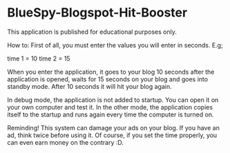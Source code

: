 # BlueSpy-Blogspot-Hit-Booster

This application is published for educational purposes only.

How to:
First of all, you must enter the values you will enter in seconds. E.g;

time 1 = 10
time 2 = 15

When you enter the application, it goes to your blog 10 seconds after the application is opened, waits for 15 seconds on your blog and goes into standby mode. After 10 seconds it will hit your blog again.

In debug mode, the application is not added to startup. You can open it on your own computer and test it. In the other mode, the application copies itself to the startup and runs again every time the computer is turned on.

Reminding!
This system can damage your ads on your blog. If you have an ad, think twice before using it. Of course, if you set the time properly, you can even earn money on the contrary :D.

